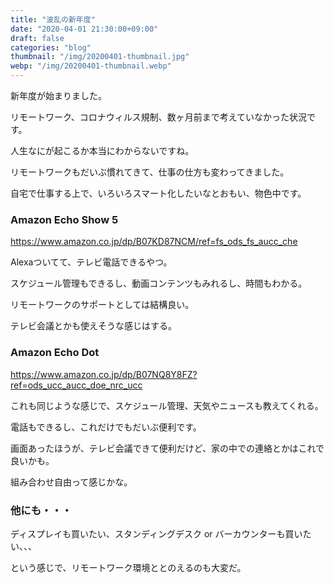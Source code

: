 ```yaml
---
title: "波乱の新年度"
date: "2020-04-01 21:30:00+09:00"
draft: false
categories: "blog"
thumbnail: "/img/20200401-thumbnail.jpg"
webp: "/img/20200401-thumbnail.webp"
---
```


新年度が始まりました。

リモートワーク、コロナウィルス規制、数ヶ月前まで考えていなかった状況です。

人生なにが起こるか本当にわからないですね。

リモートワークもだいぶ慣れてきて、仕事の仕方も変わってきました。

自宅で仕事する上で、いろいろスマート化したいなとおもい、物色中です。

### Amazon Echo Show 5

https://www.amazon.co.jp/dp/B07KD87NCM/ref=fs_ods_fs_aucc_che

Alexaついてて、テレビ電話できるやつ。

スケジュール管理もできるし、動画コンテンツもみれるし、時間もわかる。

リモートワークのサポートとしては結構良い。

テレビ会議とかも使えそうな感じはする。

### Amazon Echo Dot

https://www.amazon.co.jp/dp/B07NQ8Y8FZ?ref=ods_ucc_aucc_doe_nrc_ucc

これも同じような感じで、スケジュール管理、天気やニュースも教えてくれる。

電話もできるし、これだけでもだいぶ便利です。

画面あったほうが、テレビ会議できて便利だけど、家の中での連絡とかはこれで良いかも。

組み合わせ自由って感じかな。

### 他にも・・・

ディスプレイも買いたい、スタンディングデスク or バーカウンターも買いたい、、、

という感じで、リモートワーク環境ととのえるのも大変だ。